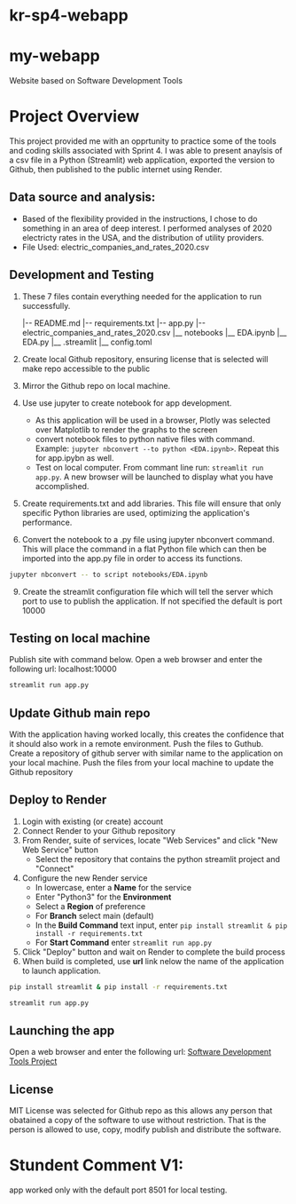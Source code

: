 # kr-sp4-webapp


# my-webapp
Website based on Software Development Tools


# Project Overview
This project provided me with an opprtunity  to practice some of the tools and coding skills associated with Sprint 4. I was able to present anaylsis of a csv file in a Python (Streamlit) web application, exported the version to Github, then published to the public internet using Render.

## Data source and analysis:
- Based of the flexibility provided in the instructions, I chose to do something in an area of deep interest. I performed analyses of 2020 electricty rates in the USA, and the distribution of utility providers. 
- File Used: electric_companies_and_rates_2020.csv


## Development and Testing
1. These 7 files contain everything needed for the application to run successfully.
  
    |-- README.md
    |-- requirements.txt
    |-- app.py
    |-- electric_companies_and_rates_2020.csv
    |__ notebooks
        |__ EDA.ipynb
        |__ EDA.py
    |__ .streamlit
        |__ config.toml
   
3. Create local Github repository, ensuring license that is selected will make repo accessible to the public
4. Mirror the Github repo on local machine.
5. Use use jupyter to create notebook for app development.
    - As this application will be used in a browser, Plotly was selected over Matplotlib to render the graphs to the screen
    - convert notebook files to python native files with command. Example: `jupyter nbconvert --to python <EDA.ipynb>`. Repeat this for app.ipybn as well.
    - Test on local computer. From commant line run: `streamlit run app.py`. A new browser will be launched to display what you have accomplished.
6. Create requirements.txt and add libraries. This file will ensure that only specific Python libraries are used, optimizing the application's performance.
7. Convert the notebook to a .py file using jupyter nbconvert command. This will place the command in a flat Python file which can then be imported into the app.py file in order to access its functions.
```bash
jupyter nbconvert -- to script notebooks/EDA.ipynb
```
9. Create the streamlit configuration file which will tell the server which port to use to publish the application. If not specified the default is port 10000

## Testing on local machine
Publish site with command below. Open a web browser and enter the following url: localhost:10000
```bash
streamlit run app.py 
```

## Update Github main repo
With the application having worked locally, this creates the confidence that it should also work in a remote environment. Push the files to Guthub.
Create a repository of github server with similar name to the application on your local machine. Push the files from your local machine to update the Github repository

## Deploy to Render

1. Login with existing (or create) account
2. Connect Render to your Github repository
3. From Render, suite of services, locate "Web Services" and click "New Web Service" button
    - Select the repository that contains the python streamlit project and "Connect"
4. Configure the new Render service
    - In lowercase, enter a **Name** for the service
    - Enter "Python3" for the **Environment**
    - Select a **Region** of preference
    - For **Branch** select main (default)
    - In the **Build Command** text input, enter `pip install streamlit & pip install -r requirements.txt`
    - For **Start Command** enter `streamlit run app.py`
5. Click "Deploy" button and wait on Render to complete the build process
6. When build is completed, use **url** link nelow the name of the application to launch application.

```bash
pip install streamlit & pip install -r requirements.txt
```

```bash
streamlit run app.py 
```


## Launching the app
Open a web browser and enter the following url: [Software Development Tools Project](https://kr-sp4-webapp.onrender.com)


## License
MIT License was selected for Github repo as this allows any person that obatained a copy of the software to use without restriction. That is the person is allowed to use, copy, modify publish and distribute the software.



# Stundent Comment V1:
app worked only with the default port 8501 for local testing.